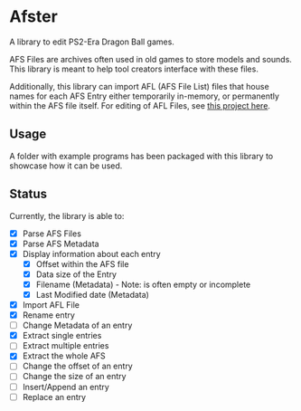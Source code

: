 # Afster

A library to edit PS2-Era Dragon Ball games.

AFS Files are archives often used in old games to store models and sounds. This library is meant to help tool creators interface with these files.

Additionally, this library can import AFL (AFS File List) files that house names for each AFS Entry either temporarily in-memory, or permanently within the AFS file itself. For editing of AFL Files, see [this project here](https://github.com/ViveTheModder/afl-editor).

## Usage

A folder with example programs has been packaged with this library to showcase how it can be used.

## Status

Currently, the library is able to:

- [x] Parse AFS Files
- [x] Parse AFS Metadata
- [x] Display information about each entry
    - [x] Offset within the AFS file
    - [x] Data size of the Entry
    - [x] Filename (Metadata) - Note: is often empty or incomplete
    - [x] Last Modified date (Metadata)
- [x] Import AFL File
- [x] Rename entry
- [ ] Change Metadata of an entry
- [x] Extract single entries
- [ ] Extract multiple entries
- [x] Extract the whole AFS
- [ ] Change the offset of an entry
- [ ] Change the size of an entry
- [ ] Insert/Append an entry
- [ ] Replace an entry
